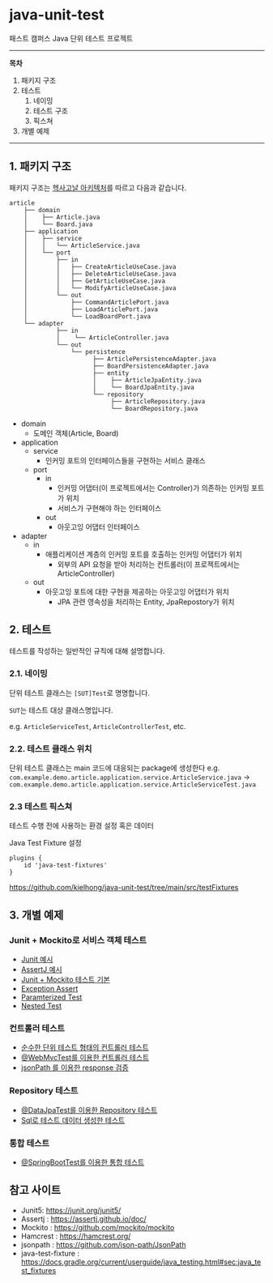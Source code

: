 # java-unit-test
 패스트 캠퍼스 Java 단위 테스트 프로젝트

---
**목차**

1. 패키지 구조
2. 테스트
    1. 네이밍
    2. 테스트 구조
    3. 픽스쳐
3. 개별 예제     
---

## 1. 패키지 구조

패키지 구조는 [헥사고날 아키텍처][hexagonal-architecture]를 따르고 다음과 같습니다.
 
```text
article
    ├── domain
    │    ├── Article.java 
    │    └── Board.java   
    ├── application
    │    ├── service
    │    │   └── ArticleService.java
    │    └── port
    │        ├── in
    │        │   ├── CreateArticleUseCase.java
    │        │   ├── DeleteArticleUseCase.java
    │        │   ├── GetArticleUseCase.java
    │        │   └── ModifyArticleUseCase.java
    │        └── out
    │            ├── CommandArticlePort.java
    │            ├── LoadArticlePort.java
    │            └── LoadBoardPort.java
    └── adapter
             ├── in
             │    └── ArticleController.java
             └── out
                 └── persistence
                       ├── ArticlePersistenceAdapter.java
                       ├── BoardPersistenceAdapter.java
                       ├── entity
                       │    ├── ArticleJpaEntity.java
                       │    └── BoardJpaEntity.java
                       └── repository
                            ├── ArticleRepository.java
                            └── BoardRepository.java
```

- domain
   - 도메인 객체(Article, Board)
- application
   - service
      - 인커밍 포트의 인터페이스들을 구현하는 서비스 클래스
    - port
      - in
         - 인커밍 어댑터(이 프로젝트에서는 Controller)가 의존하는 인커밍 포트가 위치
         - 서비스가 구현해야 하는 인터페이스 
      - out
         - 아웃고잉 어댑터 인터페이스
- adapter
   - in
      - 애플리케이션 계층의 인커밍 포트를 호출하는 인커밍 어댑터가 위치
         - 외부의 API 요청을 받아 처리하는 컨트롤러(이 프로젝트에서는 ArticleController)
   - out
      - 아웃고잉 포트에 대한 구현을 제공하는 아웃고잉 어댑터가 위치
         - JPA 관련 영속성을 처리하는 Entity, JpaRepostory가 위치

## 2. 테스트

테스트를 작성하는 일반적인 규칙에 대해 설명합니다.

### 2.1. 네이밍

단위 테스트 클래스는 `[SUT]Test`로 명명합니다.

`SUT`는 테스트 대상 클래스명입니다.

e.g. `ArticleServiceTest`, `ArticleControllerTest`, etc.

### 2.2. 테스트 클래스 위치

단위 테스트 클래스는 main 코드에 대응되는 package에 생성한다
e.g. `com.example.demo.article.application.service.ArticleService.java` -> `com.example.demo.article.application.service.ArticleServiceTest.java`

### 2.3 테스트 픽스쳐

테스트 수행 전에 사용하는 환경 설정 혹은 데이터

Java Test Fixture 설정
```
plugins {
    id 'java-test-fixtures'
}
```
https://github.com/kielhong/java-unit-test/tree/main/src/testFixtures

## 3. 개별 예제
### Junit + Mockito로 서비스 객체 테스트
- [Junit 예시](https://github.com/kielhong/java-unit-test/blob/main/src/test/java/com/example/demo/article/domain/Ch02Clip01JunitTest.java)
- [AssertJ 예시](https://github.com/kielhong/java-unit-test/blob/main/src/test/java/com/example/demo/article/domain/Ch02Clip01JunitAssertJTest.java)
- [Junit + Mockito 테스트 기본](https://github.com/kielhong/java-unit-test/blob/main/src/test/java/com/example/demo/article/application/service/Ch02Clip02JunitMockitoTest.java)
- [Exception Assert](https://github.com/kielhong/java-unit-test/blob/main/src/test/java/com/example/demo/article/application/service/Ch02Clip03ExceptionTest.java)
- [Paramterized Test](https://github.com/kielhong/java-unit-test/blob/main/src/test/java/com/example/demo/article/application/service/Ch02Clip04ParameterizedTest.java)
- [Nested Test](https://github.com/kielhong/java-unit-test/blob/main/src/test/java/com/example/demo/article/application/service/Ch02Clip05NestedTest.java)

### 컨트롤러 테스트
- [순수한 단위 테스트 형태의 컨트롤러 테스트](https://github.com/kielhong/java-unit-test/blob/main/src/test/java/com/example/demo/article/adapter/in/api/CH03Clip01ArticleControllerUnitTest.java)
- [@WebMvcTest를 이용한 컨트롤러 테스트](https://github.com/kielhong/java-unit-test/blob/main/src/test/java/com/example/demo/article/adapter/in/api/CH03Clip02WebMvcTest.java)
- [jsonPath 를 이용한 response 검증](https://github.com/kielhong/java-unit-test/blob/main/src/test/java/com/example/demo/article/adapter/in/api/CH03Clip03JsonPathAssertTest.java)

### Repository 테스트
- [@DataJpaTest를 이용한 Repository 테스트](https://github.com/kielhong/java-unit-test/blob/main/src/test/java/com/example/demo/article/adapter/out/persistence/repository/Ch4Clip01ArticleRepositoryTest.java)
- [Sql로 테스트 데이터 생성한 테스트](https://github.com/kielhong/java-unit-test/blob/main/src/test/java/com/example/demo/article/adapter/out/persistence/repository/Ch4Clip02ArticleRepositoryFixtureTest.java)

### 통합 테스트
- [@SpringBootTest를 이용한 통합 테스트](https://github.com/kielhong/java-unit-test/blob/main/src/integrationTest/java/com/example/demo/article/in/api/ArticleControllerIntTest.java)


## 참고 사이트
- Junit5: https://junit.org/junit5/
- Assertj : https://assertj.github.io/doc/
- Mockito : https://github.com/mockito/mockito
- Hamcrest : https://hamcrest.org/
- jsonpath : https://github.com/json-path/JsonPath
- java-test-fixture : https://docs.gradle.org/current/userguide/java_testing.html#sec:java_test_fixtures

[hexagonal-architecture]: https://alistair.cockburn.us/hexagonal-architecture/

